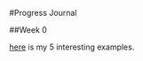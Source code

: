 #Progress Journal

##Week 0

[here](file:///Users/derya/Documents/GitHub/fall20-deryakitis/Files/MyFirstHw.html) is my 5 interesting examples.
